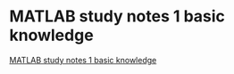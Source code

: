 # MATLAB study notes 1 basic knowledge
[MATLAB study notes 1 basic knowledge](https://aiwithcloud.com/2022/09/16/matlab_study_notes_1_basic_knowledge/)